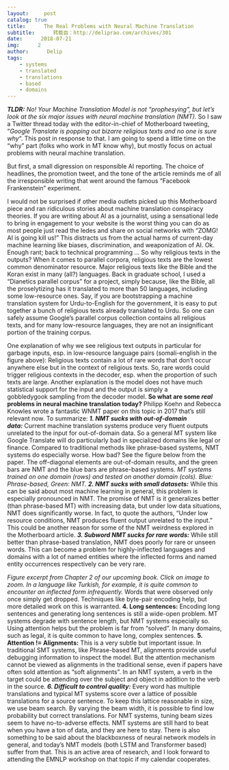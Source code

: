 ```yaml
---
layout:     post
catalog: true
title:      The Real Problems with Neural Machine Translation
subtitle:      转载自：http://deliprao.com/archives/301
date:      2018-07-21
img:      2
author:      Delip
tags:
    - systems
    - translated
    - translations
    - based
    - domains
---
```

***TLDR:** No! Your Machine Translation Model is not “prophesying”, but let’s look at the six major issues with neural machine translation (NMT).*
So I saw a Twitter thread today with the editor-in-chief of Motherboard tweeting, “*Google Translate is popping out bizarre religious texts and no one is sure why*“. This post in response to that. I am going to spend a little time on the “why” part (folks who work in MT know why), but mostly focus on actual problems with neural machine translation.

But first, a small digression on responsible AI reporting. The choice of headlines, the promotion tweet, and the tone of the article reminds me of all the irresponsible writing that went around the famous “Facebook Frankenstein” experiment.

I would not be surprised if other media outlets picked up this Motherboard piece and ran ridiculous stories about machine translation conspiracy theories. If you are writing about AI as a journalist, using a sensational lede to bring in engagement to your website is the worst thing you can do as most people just read the ledes and share on social networks with “ZOMG! AI is going kill us!” This distracts us from the actual harms of current-day machine learning like biases, discrimination, and weaponization of AI. Ok. Enough rant; back to technical programming …
So why religious texts in the outputs? When it comes to parallel corpora, religious texts are the lowest common denominator resource. Major religious texts like the Bible and the Koran exist in many (all?) languages. Back in graduate school, I used a “Dianetics parallel corpus” for a project, simply because, like the Bible, all the proselytizing has it translated to more than 50 languages, including some low-resource ones. Say, if you are bootstrapping a machine translation system for Urdu-to-English for the government, it is easy to put together a bunch of religious texts already translated to Urdu. So one can safely assume Google’s parallel corpus collection contains all religious texts, and for many low-resource languages, they are not an insignificant portion of the training corpus.

One explanation of why we see religious text outputs in particular for garbage inputs, esp. in low-resource language pairs (somali-english in the figure above): Religious texts contain a lot of rare words that don’t occur anywhere else but in the context of religious texts. So, rare words could trigger religious contexts in the decoder, esp. when the proportion of such texts are large. Another explanation is the model does not have much statistical support for the input and the output is simply a gobbledygook sampling from the decoder model.
**So what are some *real* problems in neural machine translation today?**
Philipp Koehn and Rebecca Knowles wrote a fantastic WNMT paper on this topic in 2017 that’s still relevant now. To summarize:
***1. NMT sucks with out-of-domain data:*** Current machine translation systems produce very fluent outputs unrelated to the input for out-of-domain data. So a general MT system like Google Translate will do particularly bad in specialized domains like legal or finance. Compared to traditional methods like phrase-based systems, NMT systems do especially worse. How bad? See the figure below from the paper. The off-diagonal elements are out-of-domain results, and the green bars are NMT and the blue bars are phrase-based systems.
*MT systems trained on one domain (rows) and tested on another domain (cols). Blue: Phrase-based, Green: NMT.*
***2. NMT sucks with small datasets:*** While this can be said about most machine learning in general, this problem is especially pronounced in NMT. The promise of NMT is it generalizes better (than phrase-based MT) with increasing data, but under low data situations, NMT does significantly worse. In fact, to quote the authors, “Under low resource conditions, NMT produces fluent output unrelated to the input.” This could be another reason for some of the NMT weirdness explored in the Motherboard article.
***3. Subword NMT sucks for rare words:*** While still better than phrase-based translation, NMT does poorly for rare or unseen words. This can become a problem for highly-inflected languages and domains with a lot of named entities where the inflected forms and named entity occurrences respectively can be very rare.

*Figure excerpt from Chapter 2 of our upcoming book. Click on image to zoom. In a language like Turkish, for example, it is quite common to encounter an inflected form infrequently.*
Words that were observed only once simply get dropped. Techniques like byte-pair encoding help, but more detailed work on this is warranted.
**4. Long sentences:** Encoding long sentences and generating long sentences is still a wide-open problem. MT systems degrade with sentence length, but NMT systems especially so. Using attention helps but the problem is far from “solved”. In many domains, such as legal, it is quite common to have long, complex sentences.
**5. Attention != Alignments:** This is a very subtle but important issue. In traditional SMT systems, like Phrase-based MT, alignments provide useful debugging information to inspect the model. But the attention mechanism cannot be viewed as alignments in the traditional sense, even if papers have often sold attention as “soft alignments”. In an NMT system, a verb in the target could be attending over the subject and object in addition to the verb in the source.
***6. Difficult to control quality:*** Every word has multiple translations and typical MT systems score over a lattice of possible translations for a source sentence. To keep this lattice reasonable in size, we use beam search. By varying the beam width, it is possible to find low probability but correct translations. For NMT systems, tuning beam sizes seem to have no-to-adverse effects.
NMT systems are still hard to beat when you have a ton of data, and they are here to stay. There is also something to be said about the blackboxness of neural network models in general, and today’s NMT models (both LSTM and Transformer based) suffer from that. This is an active area of research, and I look forward to attending the EMNLP workshop on that topic if my calendar cooperates.
